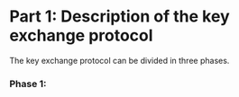 Part 1: Description of the key exchange protocol
================================================

The key exchange protocol can be divided in three phases.

### Phase 1:
